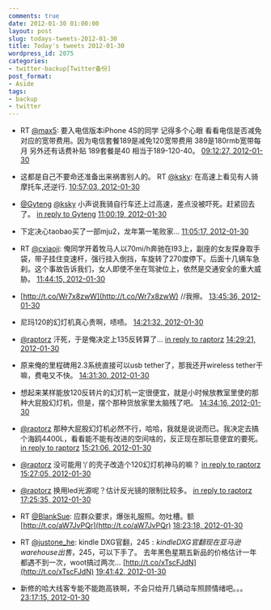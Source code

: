 ```yaml
---
comments: true
date: 2012-01-30 01:00:00
layout: post
slug: todays-tweets-2012-01-30
title: Today's tweets 2012-01-30
wordpress_id: 2075
categories:
- twitter-backup[Twitter备份]
post_format:
- Aside
tags:
- backup
- twitter
---
```





  * RT [@max5](http://twitter.com/max5): 要入电信版本iPhone 4S的同学 记得多个心眼 看看电信是否减免对应的宽带费用。因为电信套餐189是减免120宽带费用 389是180rmb宽带每月 另外还有话费补贴 189套餐是40 相当于189-120-40。 [09:12:27, 2012-01-30](http://twitter.com/gfrog/statuses/163791651175796737)





  * 这都是自己不要命还准备出来祸害别人的。 RT [@ksky](http://twitter.com/ksky): 在高速上看见有人骑摩托车,还逆行. [10:57:03, 2012-01-30](http://twitter.com/gfrog/statuses/163817975068106752)





  * [@Gyteng](http://twitter.com/Gyteng) [@ksky](http://twitter.com/ksky) 小声说我骑自行车还上过高速，差点没被吓死。赶紧回去了。 [in reply to Gyteng](http://twitter.com/Gyteng/statuses/163818247643336704) [11:00:19, 2012-01-30](http://twitter.com/gfrog/statuses/163818795046150144)





  * 下定决心taobao买了一部mju2，龙年第一笔败家… [11:05:17, 2012-01-30](http://twitter.com/gfrog/statuses/163820046970400769)





  * RT [@cxiaoji](http://twitter.com/cxiaoji): 俺同学开着牧马人以70mi/h奔驰在I93上，副座的女友探身取手袋，带子挂住变速杆，强行挂入倒挡，车旋转了270度停下。后面十几辆车急刹。这个事故告诉我们，女人即使不坐在驾驶位上，依然是交通安全的重大威胁。 [11:44:15, 2012-01-30](http://twitter.com/gfrog/statuses/163829854834393088)





  * [http://t.co/Wr7x8zwW](http://t.co/Wr7x8zwW) //我擦。 [13:45:36, 2012-01-30](http://twitter.com/gfrog/statuses/163860391192035328)





  * 尼玛120的幻灯机真心贵啊，啧啧。 [14:21:32, 2012-01-30](http://twitter.com/gfrog/statuses/163869432970612736)





  * [@raptorz](http://twitter.com/raptorz) 汗死，于是俺决定上135反转算了… [in reply to raptorz](http://twitter.com/raptorz/statuses/163870375367802880) [14:29:21, 2012-01-30](http://twitter.com/gfrog/statuses/163871400170496000)





  * 原来俺的里程碑用2.3系统直接可以usb tether了，那我还开wireless tether干嘛，费电又不快。 [14:31:30, 2012-01-30](http://twitter.com/gfrog/statuses/163871942603046913)





  * 想起来某样能放120反转片的幻灯机一定很便宜，就是小时候放教室里使的那种大屁股幻灯机，但是，摆个那种货放家里太脑残了吧。 [14:34:16, 2012-01-30](http://twitter.com/gfrog/statuses/163872641130827776)





  * [@raptorz](http://twitter.com/raptorz) 那种大屁股幻灯机必然不行，哈哈，我就是说说而已。我决定去搞个海鸥4400L，看看能不能有改进的空间啥的，反正现在那玩意便宜的要死。 [in reply to raptorz](http://twitter.com/raptorz/statuses/163881785426579456) [15:21:06, 2012-01-30](http://twitter.com/gfrog/statuses/163884426768560129)





  * [@raptorz](http://twitter.com/raptorz) 没可能用丫的壳子改造个120幻灯机神马的嘛？ [in reply to raptorz](http://twitter.com/raptorz/statuses/163885037845094400) [15:27:05, 2012-01-30](http://twitter.com/gfrog/statuses/163885931164737537)





  * [@raptorz](http://twitter.com/raptorz) 换用led光源呢？估计反光镜的限制比较多。 [in reply to raptorz](http://twitter.com/raptorz/statuses/163888198609682432) [17:25:35, 2012-01-30](http://twitter.com/gfrog/statuses/163915753739915264)





  * RT [@BlankSue](http://twitter.com/BlankSue): 应群众要求，爆张礼服照。勿吐槽。额 [http://t.co/aW7JvPQr](http://t.co/aW7JvPQr) [18:23:18, 2012-01-30](http://twitter.com/gfrog/statuses/163930278199435264)





  * RT [@justone_he](http://twitter.com/justone_he): kindle DXG官翻，$245: kindle DXG官翻 现在亚马逊warehouse出售，$245，可以下手了。 去年黑色星期五新品的价格估计一年都遇不到一次，woot搞过两次… [http://t.co/xTscFJdN](http://t.co/xTscFJdN) [19:41:42, 2012-01-30](http://twitter.com/gfrog/statuses/163950008155123712)





  * 新修的哈大线客专能不能跑高铁啊，不会只给开几辆动车照顾情绪吧。。。 [23:17:15, 2012-01-30](http://twitter.com/gfrog/statuses/164004252363145216)




